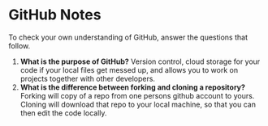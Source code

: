 # GitHub Notes

To check your own understanding of GitHub, answer the questions that follow.

1. **What is the purpose of GitHub?** Version control, cloud storage for your code if your local files get messed up, and allows you to work on projects together with other developers.
1. **What is the difference between forking and cloning a repository?** Forking will copy of a repo from one persons github account to yours.  Cloning will download that repo to your local machine, so that you can then edit the code locally.